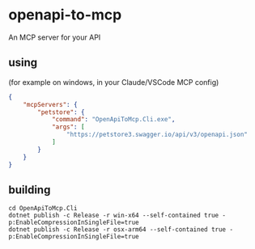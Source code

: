 # openapi-to-mcp
 An MCP server for your API

## using

(for example on windows, in your Claude/VSCode MCP config)
```json
{
    "mcpServers": {
        "petstore": {
            "command": "OpenApiToMcp.Cli.exe",
            "args": [
                "https://petstore3.swagger.io/api/v3/openapi.json"
            ]
        }
    }
}
```

## building

```
cd OpenApiToMcp.Cli
dotnet publish -c Release -r win-x64 --self-contained true -p:EnableCompressionInSingleFile=true  
dotnet publish -c Release -r osx-arm64 --self-contained true -p:EnableCompressionInSingleFile=true  
```
